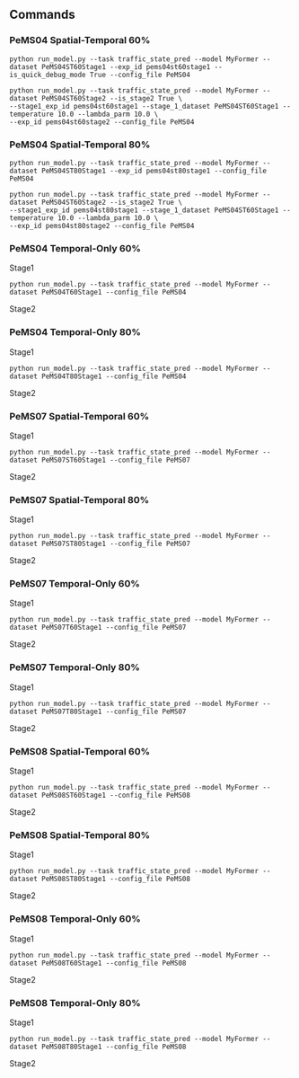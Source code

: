 ## Commands
### PeMS04 Spatial-Temporal 60%
```shell
python run_model.py --task traffic_state_pred --model MyFormer --dataset PeMS04ST60Stage1 --exp_id pems04st60stage1 --is_quick_debug_mode True --config_file PeMS04
```
```shell
python run_model.py --task traffic_state_pred --model MyFormer --dataset PeMS04ST60Stage2 --is_stage2 True \
--stage1_exp_id pems04st60stage1 --stage_1_dataset PeMS04ST60Stage1 --temperature 10.0 --lambda_parm 10.0 \
--exp_id pems04st60stage2 --config_file PeMS04
```
### PeMS04 Spatial-Temporal 80%
```shell
python run_model.py --task traffic_state_pred --model MyFormer --dataset PeMS04ST80Stage1 --exp_id pems04st80stage1 --config_file PeMS04
```
```shell
python run_model.py --task traffic_state_pred --model MyFormer --dataset PeMS04ST60Stage2 --is_stage2 True \
--stage1_exp_id pems04st80stage1 --stage_1_dataset PeMS04ST60Stage1 --temperature 10.0 --lambda_parm 10.0 \
--exp_id pems04st80stage2 --config_file PeMS04
```
### PeMS04 Temporal-Only 60%
Stage1
```shell
python run_model.py --task traffic_state_pred --model MyFormer --dataset PeMS04T60Stage1 --config_file PeMS04
```
Stage2
### PeMS04 Temporal-Only 80%
Stage1
```shell
python run_model.py --task traffic_state_pred --model MyFormer --dataset PeMS04T80Stage1 --config_file PeMS04
```
Stage2
### PeMS07 Spatial-Temporal 60%
Stage1
```shell
python run_model.py --task traffic_state_pred --model MyFormer --dataset PeMS07ST60Stage1 --config_file PeMS07
```
Stage2
### PeMS07 Spatial-Temporal 80%
Stage1
```shell
python run_model.py --task traffic_state_pred --model MyFormer --dataset PeMS07ST80Stage1 --config_file PeMS07
```
Stage2
### PeMS07 Temporal-Only 60%
Stage1
```shell
python run_model.py --task traffic_state_pred --model MyFormer --dataset PeMS07T60Stage1 --config_file PeMS07
```
Stage2
### PeMS07 Temporal-Only 80%
Stage1
```shell
python run_model.py --task traffic_state_pred --model MyFormer --dataset PeMS07T80Stage1 --config_file PeMS07
```
Stage2
### PeMS08 Spatial-Temporal 60%
Stage1
```shell
python run_model.py --task traffic_state_pred --model MyFormer --dataset PeMS08ST60Stage1 --config_file PeMS08
```
Stage2
### PeMS08 Spatial-Temporal 80%
Stage1
```shell
python run_model.py --task traffic_state_pred --model MyFormer --dataset PeMS08ST80Stage1 --config_file PeMS08
```
Stage2
### PeMS08 Temporal-Only 60%
Stage1
```shell
python run_model.py --task traffic_state_pred --model MyFormer --dataset PeMS08T60Stage1 --config_file PeMS08
```
Stage2
### PeMS08 Temporal-Only 80%
Stage1
```shell
python run_model.py --task traffic_state_pred --model MyFormer --dataset PeMS08T80Stage1 --config_file PeMS08
```
Stage2